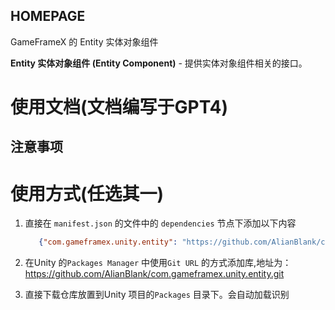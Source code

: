 ﻿## HOMEPAGE

GameFrameX 的 Entity 实体对象组件

**Entity 实体对象组件 (Entity Component)** - 提供实体对象组件相关的接口。

# 使用文档(文档编写于GPT4)

## 注意事项

# 使用方式(任选其一)

1. 直接在 `manifest.json` 的文件中的 `dependencies` 节点下添加以下内容
   ```json
      {"com.gameframex.unity.entity": "https://github.com/AlianBlank/com.gameframex.unity.entity.git"}
    ```
2. 在Unity 的`Packages Manager` 中使用`Git URL` 的方式添加库,地址为：https://github.com/AlianBlank/com.gameframex.unity.entity.git

3. 直接下载仓库放置到Unity 项目的`Packages` 目录下。会自动加载识别